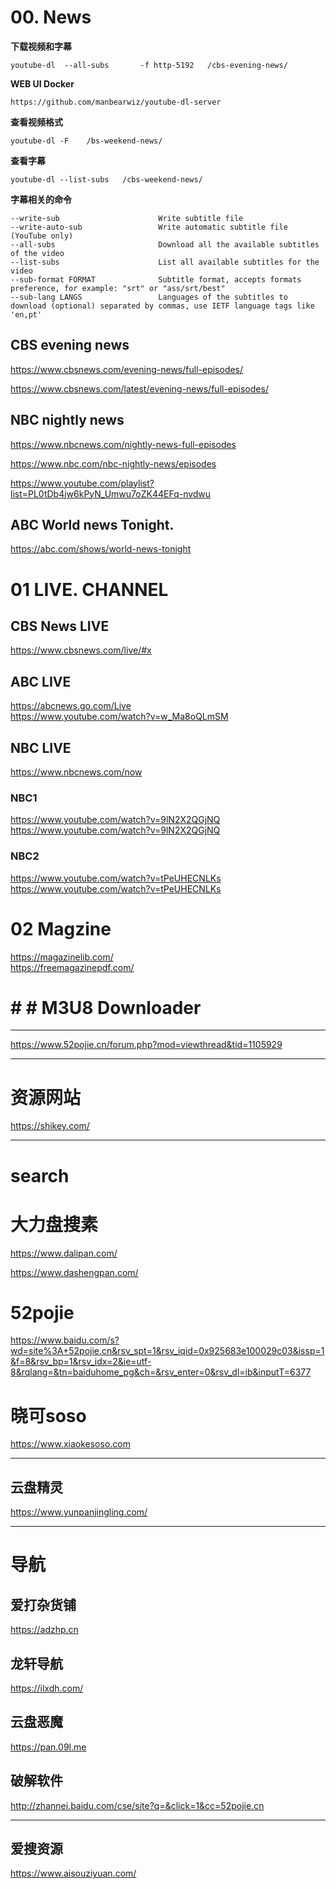 #  00. News


**下载视频和字幕**

```
youtube-dl  --all-subs       -f http-5192   /cbs-evening-news/
```


**WEB UI  Docker**
```
https://github.com/manbearwiz/youtube-dl-server

```



**查看视频格式**
```
youtube-dl -F    /bs-weekend-news/
```
**查看字幕**
```
youtube-dl --list-subs   /cbs-weekend-news/
```
**字幕相关的命令**
```
--write-sub                      Write subtitle file
--write-auto-sub                 Write automatic subtitle file (YouTube only)
--all-subs                       Download all the available subtitles of the video
--list-subs                      List all available subtitles for the video
--sub-format FORMAT              Subtitle format, accepts formats preference, for example: "srt" or "ass/srt/best"
--sub-lang LANGS                 Languages of the subtitles to download (optional) separated by commas, use IETF language tags like 'en,pt'
```



## CBS evening news
https://www.cbsnews.com/evening-news/full-episodes/    

https://www.cbsnews.com/latest/evening-news/full-episodes/


##  NBC nightly news
https://www.nbcnews.com/nightly-news-full-episodes

https://www.nbc.com/nbc-nightly-news/episodes

https://www.youtube.com/playlist?list=PL0tDb4jw6kPyN_Umwu7oZK44EFq-nvdwu   



##  ABC World news Tonight. 

https://abc.com/shows/world-news-tonight     





#  01  LIVE. CHANNEL 

##  CBS News LIVE

https://www.cbsnews.com/live/#x   


## ABC LIVE
https://abcnews.go.com/Live   
https://www.youtube.com/watch?v=w_Ma8oQLmSM


##  NBC LIVE


https://www.nbcnews.com/now    


###   **NBC1**
https://www.youtube.com/watch?v=9lN2X2QGjNQ
https://www.youtube.com/watch?v=9lN2X2QGjNQ

###   **NBC2**
https://www.youtube.com/watch?v=tPeUHECNLKs
https://www.youtube.com/watch?v=tPeUHECNLKs




#  02 Magzine


https://magazinelib.com/       
https://freemagazinepdf.com/    




#  #   #   M3U8 Downloader

---


https://www.52pojie.cn/forum.php?mod=viewthread&tid=1105929

----

#  资源网站

https://shikey.com/   




-----

# search  

# 大力盘搜素

https://www.dalipan.com/

https://www.dashengpan.com/    

# 52pojie
https://www.baidu.com/s?wd=site%3A+52pojie.cn&rsv_spt=1&rsv_iqid=0x925683e100029c03&issp=1&f=8&rsv_bp=1&rsv_idx=2&ie=utf-8&rqlang=&tn=baiduhome_pg&ch=&rsv_enter=0&rsv_dl=ib&inputT=6377


# 晓可soso
https://www.xiaokesoso.com




--------

##  云盘精灵   
https://www.yunpanjingling.com/




----

#  导航

## 爱打杂货铺
https://adzhp.cn  

##  龙轩导航  
https://ilxdh.com/


## 云盘恶魔   
https://pan.09l.me    



##  破解软件   

http://zhannei.baidu.com/cse/site?q=&click=1&cc=52pojie.cn




------

##  爱搜资源  

https://www.aisouziyuan.com/  

